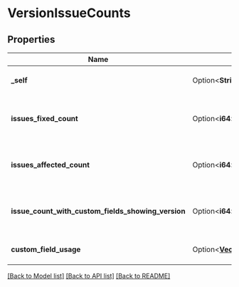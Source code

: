 # VersionIssueCounts

## Properties

Name | Type | Description | Notes
------------ | ------------- | ------------- | -------------
**_self** | Option<**String**> | The URL of these count details. | [optional][readonly]
**issues_fixed_count** | Option<**i64**> | Count of issues where the `fixVersion` is set to the version. | [optional][readonly]
**issues_affected_count** | Option<**i64**> | Count of issues where the `affectedVersion` is set to the version. | [optional][readonly]
**issue_count_with_custom_fields_showing_version** | Option<**i64**> | Count of issues where a version custom field is set to the version. | [optional][readonly]
**custom_field_usage** | Option<[**Vec<crate::models::VersionUsageInCustomField>**](VersionUsageInCustomField.md)> | List of custom fields using the version. | [optional][readonly]

[[Back to Model list]](../README.md#documentation-for-models) [[Back to API list]](../README.md#documentation-for-api-endpoints) [[Back to README]](../README.md)


